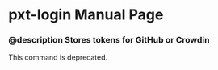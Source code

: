 # pxt-login Manual Page

### @description Stores tokens for GitHub or Crowdin

This command is deprecated.